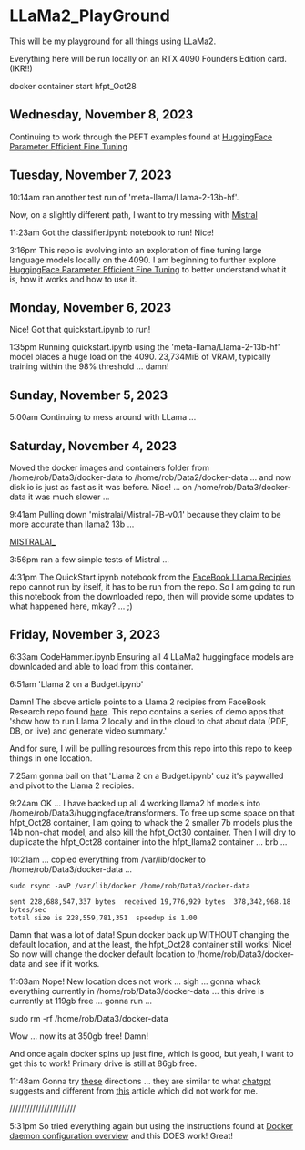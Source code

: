 # LLaMa2_PlayGround

This will be my playground for all things using LLaMa2. 

Everything here will be run locally on an RTX 4090 Founders Edition card. (IKR!!)

docker container start hfpt_Oct28

## Wednesday, November 8, 2023

Continuing to work through the PEFT examples found at [HuggingFace Parameter Efficient Fine Tuning](https://huggingface.co/docs/peft/index)

## Tuesday, November 7, 2023

10:14am ran another test run of 'meta-llama/Llama-2-13b-hf'.

Now, on a slightly different path, I want to try messing with [Mistral](https://docs.mistral.ai/quickstart/)

11:23am Got the classifier.ipynb notebook to run! Nice!

3:16pm This repo is evolving into an exploration of fine tuning large language models locally on the 4090. I am beginning to further explore [HuggingFace Parameter Efficient Fine Tuning](https://huggingface.co/docs/peft/index) to better understand what it is, how it works and how to use it.

## Monday, November 6, 2023

Nice! Got that quickstart.ipynb to run!

1:35pm Running quickstart.ipynb using the 'meta-llama/Llama-2-13b-hf' model places a huge load on the 4090. 23,734MiB of VRAM, typically training within the 98% threshold ... damn!

## Sunday, November 5, 2023

5:00am Continuing to mess around with LLama ...

## Saturday, November 4, 2023

Moved the docker images and containers folder from /home/rob/Data3/docker-data to /home/rob/Data2/docker-data ... and now disk io is just as fast as it was before. Nice! ... on /home/rob/Data3/docker-data it was much slower ... 

9:41am Pulling down 'mistralai/Mistral-7B-v0.1' because they claim to be more accurate than llama2 13b ...

[MISTRALAI_](https://mistral.ai/)

3:56pm ran a few simple tests of Mistral ...

4:31pm The QuickStart.ipynb notebook from the [FaceBook LLama Recipies](https://github.com/facebookresearch/llama-recipes/tree/main) repo cannot run by itself, it has to be run from the repo. So I am going to run this notebook from the downloaded repo, then will provide some updates to what happened here, mkay? ... ;)

## Friday, November 3, 2023

6:33am CodeHammer.ipynb Ensuring all 4 LLaMa2 huggingface models are downloaded and able to load from this container.

6:51am 'Llama 2 on a Budget.ipynb'

Damn! The above article points to a Llama 2 recipies from FaceBook Research repo found [here](https://github.com/facebookresearch/llama-recipes/tree/main). This repo contains a series of demo apps that 'show how to run Llama 2 locally and in the cloud to chat about data (PDF, DB, or live) and generate video summary.'

And for sure, I will be pulling resources from this repo into this repo to keep things in one location.

7:25am gonna bail on that 'Llama 2 on a Budget.ipynb' cuz it's paywalled and pivot to the Llama 2 recipies.

9:24am OK ... I have backed up all 4 working llama2 hf models into /home/rob/Data3/huggingface/transformers. To free up some space on that hfpt_Oct28 container, I am going to whack the 2 smaller 7b models plus the 14b non-chat model, and also kill the hfpt_Oct30 container. Then I will dry to duplicate the hfpt_Oct28 container into the hfpt_llama2 container ... brb ...

10:21am ... copied everything from /var/lib/docker to /home/rob/Data3/docker-data ...

    sudo rsync -avP /var/lib/docker /home/rob/Data3/docker-data

	sent 228,688,547,337 bytes  received 19,776,929 bytes  378,342,968.18 bytes/sec
	total size is 228,559,781,351  speedup is 1.00

Damn that was a lot of data! Spun docker back up WITHOUT changing the default location, and at the least, the hfpt_Oct28 container still works! Nice! So now will change the docker default location to /home/rob/Data3/docker-data and see if it works.

11:03am Nope! New location does not work ... sigh ... gonna whack everything currently in /home/rob/Data3/docker-data ... this drive is currently at 119gb free ... gonna run ...

sudo rm -rf /home/rob/Data3/docker-data 

Wow ... now its at 350gb free! Damn!

And once again docker spins up just fine, which is good, but yeah, I want to get this to work! Primary drive is still at 86gb free.

11:48am Gonna try [these](https://docs.docker.com/config/daemon/) directions ... they are similar to what [chatgpt](https://chat.openai.com/c/28f160f1-f1a0-4e5d-ae16-54225479b6e1) suggests and different from [this](https://linuxconfig.org/how-to-move-docker-s-default-var-lib-docker-to-another-directory-on-ubuntu-debian-linux) article which did not work for me.

///////////////////////

5:31pm So tried everything again but using the instructions found at [Docker daemon configuration overview](https://docs.docker.com/config/daemon/) and this DOES work! Great!



